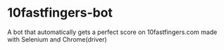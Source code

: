 # 10fastfingers-bot
A bot that automatically gets a perfect score on 10fastfingers.com
made with Selenium and Chrome(driver)
